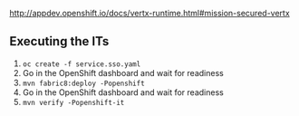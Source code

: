 <http://appdev.openshift.io/docs/vertx-runtime.html#mission-secured-vertx>



## Executing the ITs

1. `oc create -f service.sso.yaml`
2. Go in the OpenShift dashboard and wait for readiness
3. `mvn fabric8:deploy -Popenshift`
4. Go in the OpenShift dashboard and wait for readiness
5. `mvn verify -Popenshift-it`
